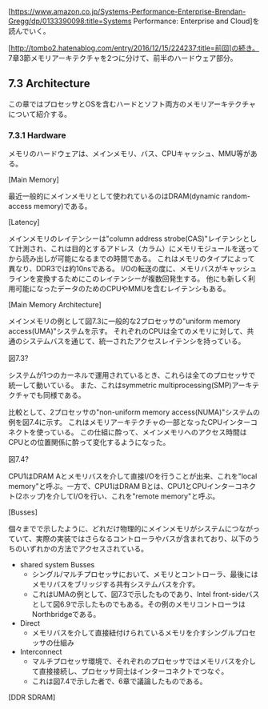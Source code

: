 [https://www.amazon.co.jp/Systems-Performance-Enterprise-Brendan-Gregg/dp/0133390098:title=Systems Performance: Enterprise and Cloud]を読んでいく。

[http://tombo2.hatenablog.com/entry/2016/12/15/224237:title=前回]の続き。  
7章3節メモリアーキテクチャを2つに分けて、前半のハードウェア部分。

## 7.3 Architecture

この章ではプロセッサとOSを含むハードとソフト両方のメモリアーキテクチャについて紹介する。

### 7.3.1 Hardware

メモリのハードウェアは、メインメモリ、バス、CPUキャッシュ、MMU等がある。

[Main Memory]

最近一般的にメインメモリとして使われているのはDRAM(dynamic random-access memory)である。

[Latency]

メインメモリのレイテンシーは"column address strobe(CAS)"レイテンシとして計測され、これは目的とするアドレス（カラム）にメモリモジュールを送ってから読み出しが可能になるまでの時間である。
これはメモリのタイプによって異なり、DDR3では約10nsである。
I/Oの転送の度に、メモリバスがキャッシュラインを変換するためにこのレイテンシーが複数回発生する。
他にも新しく利用可能になったデータのためのCPUやMMUを含むレイテンシもある。

[Main Memory Architecture]

メインメモリの例として図7.3に一般的な2プロセッサの"uniform memory access(UMA)"システムを示す。
それぞれのCPUは全てのメモリに対して、共通のシステムバスを通じて、統一されたアクセスレイテンシを持っている。

図7.3?

システムが1つのカーネルで運用されているとき、これらは全てのプロセッサで統一して動いている。
また、これはsymmetric multiprocessing(SMP)アーキテクチャでも同様である。

比較として、2プロセッサの"non-uniform memory access(NUMA)"システムの例を図7.4に示す。
これはメモリアーキテクチャの一部となったCPUインターコネクトを使っている。
この仕組に酔って、メインメモリへのアクセス時間はCPUとの位置関係に酔って変化するようになった。

図7.4?

CPU1はDRAM Aとメモリバスを介して直接I/Oを行うことが出来、これを"local memory"と呼ぶ。一方で、CPU1はDRAM Bとは、CPU1とCPUインターコネクト(2ホップ)を介してI/Oを行い、これを"remote memory"と呼ぶ。

[Busses]

個々までで示したように、どれだけ物理的にメインメモリがシステムにつながっていて、実際の実装ではさらなるコントローラやバスが含まれており、以下のうちのいずれかの方法でアクセスされている。

- shared system Busses
  - シングル/マルチプロセッサにおいて、メモリとコントローラ、最後にはメモリバスをブリッジする共有システムバスを介す。
  - これはUMAの例として、図7.3で示したものであり、Intel front-sideバスとして図6.9で示したものでもある。その例のメモリコントローラはNorthbridgeである。
- Direct
  - メモリバスを介して直接紐付けられているメモリを介すシングルプロセッサの仕組み
- Interconnect
  - マルチプロセッサ環境で、それぞれのプロセッサではメモリバスを介して直接接続し、プロセッサ同士はインターコネクトでつなぐ。
  - これは図7.4で示した者で、6章で議論したものである。

[DDR SDRAM]
